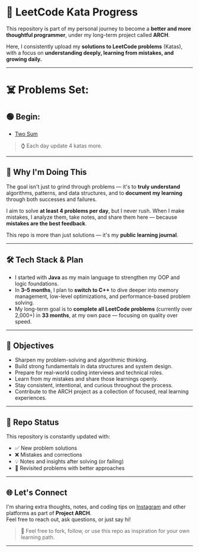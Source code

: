 # **📘 LeetCode Kata Progress**

This repository is part of my personal journey to become a **better and more thoughtful programmer**, under my long-term project called **ARCH**.

Here, I consistently upload my **solutions to LeetCode problems** (Katas), with a focus on **understanding deeply, learning from mistakes, and growing daily.**

---

# ☠️ Problems Set:

## 🟢 Begin:

- [Two Sum](./Beging/twosum/)

> ⌚ Each day update 4 katas more.
---

## 🧠 Why I'm Doing This

The goal isn't just to grind through problems — it's to **truly understand** algorithms, patterns, and data structures, and to **document my learning** through both successes and failures.

I aim to solve **at least 4 problems per day**, but I never rush. When I make mistakes, I analyze them, take notes, and share them here — because **mistakes are the best feedback**.

This repo is more than just solutions — it's my **public learning journal**.

---

## 🛠️ Tech Stack & Plan

- I started with **Java** as my main language to strengthen my OOP and logic foundations.
- In **3–5 months**, I plan to **switch to C++** to dive deeper into memory management, low-level optimizations, and performance-based problem solving.
- My long-term goal is to **complete all LeetCode problems** (currently over 2,000+) in **33 months**, at my own pace — focusing on quality over speed.

---

## 🎯 Objectives

- Sharpen my problem-solving and algorithmic thinking.
- Build strong fundamentals in data structures and system design.
- Prepare for real-world coding interviews and technical roles.
- Learn from my mistakes and share those learnings openly.
- Stay consistent, intentional, and curious throughout the process.
- Contribute to the ARCH project as a collection of focused, real learning experiences.

---

## 🔄 Repo Status

This repository is constantly updated with:

- ✅ New problem solutions
- ❌ Mistakes and corrections
- 💡 Notes and insights after solving (or failing)
- 🔁 Revisited problems with better approaches

---

## 🌐 Let's Connect

I'm sharing extra thoughts, notes, and coding tips on [Instagram](www.instagram.com/deeperdev/) and other platforms as part of **Project ARCH**.  
Feel free to reach out, ask questions, or just say hi!

> 🚀 Feel free to fork, follow, or use this repo as inspiration for your own learning path.

---
